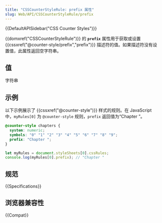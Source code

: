 ```yaml
---
title: "CSSCounterStyleRule: prefix 属性"
slug: Web/API/CSSCounterStyleRule/prefix
---
```


{{DefaultAPISidebar("CSS Counter Styles")}}

{{domxref("CSSCounterStyleRule")}} 的 **`prefix`** 属性用于获取或设置 {{cssxref("@counter-style/prefix","prefix")}} 描述符的值。如果描述符没有设置值，此属性返回空字符串。

## 值

字符串

## 示例

<!-- git commit 后，“Chapter\s”会被格式化为“Chapter”，这与示例结果不符。加上 html 空白符临时解决改问题。-->

以下示例展示了 {{cssxref("@counter-style")}} 样式的规则。在 JavaScript 中，`myRules[0]` 为 `@counter-style` 规则，`prefix` 返回值为“Chapter&nbsp;”。

```css
@counter-style chapters {
  system: numeric;
  symbols: "0" "1" "2" "3" "4" "5" "6" "7" "8" "9";
  prefix: "Chapter ";
}
```

```js
let myRules = document.styleSheets[0].cssRules;
console.log(myRules[0].prefix); // "Chapter "
```

## 规范

{{Specifications}}

## 浏览器兼容性

{{Compat}}
